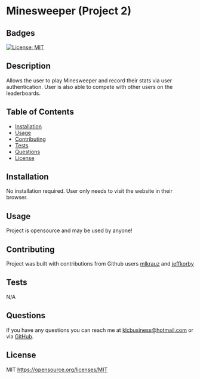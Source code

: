 # Minesweeper (Project 2)

## Badges
[![License: MIT](https://img.shields.io/badge/License-MIT-yellow.svg)](https://opensource.org/licenses/MIT)

## Description
Allows the user to play Minesweeper and record their stats via user authentication. User is also able to compete with other users on the leaderboards.

## Table of Contents
  
- [Installation](#installation)
- [Usage](#usage)
- [Contributing](#contributing)
- [Tests](#tests)
- [Questions](#questions)
- [License](#license)

## Installation
No installation required. User only needs to visit the website in their browser.

## Usage
Project is opensource and may be used by anyone!

## Contributing
Project was built with contributions from Github users [mlkrauz](https://github.com/mlkrauz) and [jeffkorby](https://github.com/jeffkorby)

## Tests
N/A

## Questions
If you have any questions you can reach me at klcbusiness@hotmail.com or via [GitHub](https://github.com/kevinchewning).

## License
MIT
https://opensource.org/licenses/MIT
